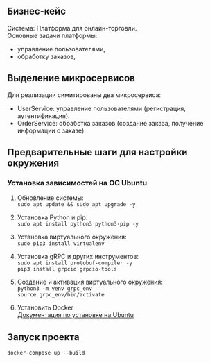 ## Бизнес-кейс
Система: Платформа для онлайн-торговли. <br>
Основные задачи платформы:
- управление пользователями,
- обработку заказов,

## Выделение микросервисов
Для реализации симитированы два микросервиса:

- UserService: управление пользователями (регистрация, аутентификация).
- OrderService: обработка заказов (создание заказа, получение информации о заказе)

## Предварительные шаги для настройки окружения
### Установка зависимостей на ОС Ubuntu
1. Обновление системы: <br>
`sudo apt update && sudo apt upgrade -y`

2. Установка Python и pip: <br>
`sudo apt install python3 python3-pip -y`

3. Установка виртуального окружения: <br>
`sudo pip3 install virtualenv`

4. Установка gRPC и других инструментов: <br>
`sudo apt install protobuf-compiler -y` <br>
`pip3 install grpcio grpcio-tools`

5. Создание и активация виртуального окружения: <br>
`python3 -m venv grpc_env` <br>
`source grpc_env/bin/activate`

6. Установить Docker <br>
   [Документация по установке на Ubuntu](https://docs.docker.com/engine/install/ubuntu/)

## Запуск проекта
`docker-compose up --build`
